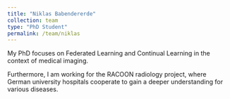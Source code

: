 ```yaml
---
title: "Niklas Babendererde"
collection: team
type: "PhD Student"
permalink: /team/niklas
---
```


My PhD focuses on Federated Learning and Continual Learning in the context of medical imaging.

Furthermore, I am working for the RACOON radiology project, where German university hospitals cooperate to gain a deeper understanding for various diseases.